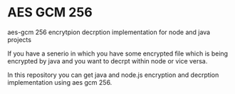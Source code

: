 # AES GCM 256
aes-gcm 256 encrytpion decrption implementation for node and java projects

If you have a senerio in which you have some encrypted file which is being encrypted by java and you want to decrpt within node or vice versa.

In this repository you can get java and node.js encryption and decrption implementation using aes gcm 256.
